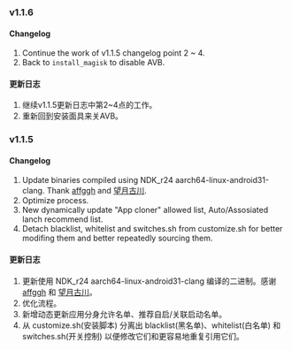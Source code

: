 ### v1.1.6
#### Changelog
1. Continue the work of v1.1.5 changelog point 2 ~ 4.
2. Back to `install_magisk` to disable AVB.

#### 更新日志
1. 继续v1.1.5更新日志中第2~4点的工作。
2. 重新回到安装面具来关AVB。

### v1.1.5
#### Changelog
1. Update binaries compiled using NDK_r24 aarch64-linux-android31-clang. Thank [affggh](https://github.com/affggh/) and [望月古川](http://www.coolapk.com/u/843974).
2. Optimize process.
3. New dynamically update "App cloner" allowed list, Auto/Assosiated lanch recommend list.
4. Detach blacklist, whitelist and switches.sh from customize.sh for better modifing them and better repeatedly sourcing them. 

#### 更新日志
1. 更新使用 NDK_r24 aarch64-linux-android31-clang 编译的二进制。感谢 [affggh](https://github.com/affggh/) 和 [望月古川](http://www.coolapk.com/u/843974)。
2. 优化流程。
3. 新增动态更新应用分身允许名单、推荐自启/关联启动名单。
4. 从 customize.sh(安装脚本) 分离出 blacklist(黑名单)、whitelist(白名单) 和 switches.sh(开关控制) 以便修改它们和更容易地重复引用它们。

